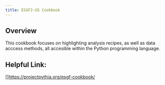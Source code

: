 ```yaml
---
title: ESGF2-US Cookbook
---
```

## Overview
This cookbook focuses on highlighting analysis recipes, as well as data acccess methods, all accesible within the Python programming language.

## Helpful Link:
[]https://projectpythia.org/esgf-cookbook/